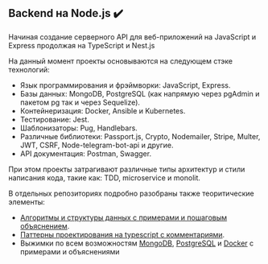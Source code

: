 ## Backend на Node.js ✔️

Начиная создание серверного API для веб-приложений на JavaScript и Express продолжая на TypeScript и Nest.js

На данный момент проекты основываются на следующем стэке технологий: 
- Язык программирования и фрэймворки: JavaScript, Express.
- Базы данных: MongoDB, PostgreSQL (как напрямую через pgAdmin и пакетом pg так и через Sequelize).
- Контейнеризация: Docker, Ansible и Kubernetes.
- Тестирование: Jest.
- Шаблонизаторы: Pug, Handlebars.
- Различные библиотеки: Passport.js, Crypto, Nodemailer, Stripe, Multer, JWT, CSRF, Node-telegram-bot-api и другие.
- API документация: Postman, Swagger.

При этом проекты затрагивают различные типы архитектур и стили написания кода, такие как: TDD, microservice и monolit.

В отдельных репозиториях подробно разобраны также теоритические элементы:
- [Алгоритмы и структуры данных с примерами и пошаговым объяснением](https://github.com/AveselsJS/data-structures-and-algorithms).
- [Паттерны проектирования на typescript с комментариями](https://github.com/AveselsJS/Typescript-OOP-pattern).
- Выжимки по всем возможностям [MongoDB](https://github.com/AveselsJS/MongoDB-and-mongoose-shorts), [PostgreSQL](https://github.com/AveselsJS/PosgreSQL-shorts) и [Docker](https://github.com/AveselsJS/docker-shorts) с примерами и объяснениями
